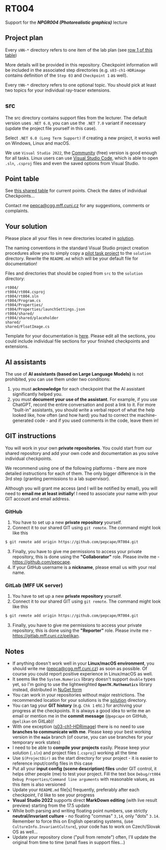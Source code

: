 # RT004
Support for the ***NPGR004 (Photorealistic graphics)*** lecture

## Project plan
Every `sNN-*` directory refers to one item of the lab plan
(see [row 1 of this table](https://docs.google.com/spreadsheets/d/1rOb0dhPapRahL4XWfD5Ar2pz9qGD7f0cMBM8gY_RkEE/edit?usp=sharing))

More details will be provided in this repository. Checkpoint
information will be included in the associated step directories
(e.g. `s03-ch1-HDRimage` contains definition of the `Step 03` and `Checkpoint 1` as well).

Every `tNN-*` directory refers to one optional topic. You
should pick at least two topics for your individual ray-tracer
extensions.

## src
The src directory contains support files from the lecturer. The default
version uses `.NET 6.0`, you can use the `.NET 7.0` variant if necessary
(update the project file yourself in this case).

Select `.NET 6.0 (Long Term Support)` if creating a new project,
it works well on Windows, Linux and macOS.

We use `Visual Studio 2022`, the [Community](https://visualstudio.microsoft.com/vs/community/)
(free) version is good enough for all tasks. Linux users can use
[Visual Studio Code](https://code.visualstudio.com/), which is able to open
`.sln`, `.csproj` files and even the saved options from Visual Studio. 

## Point table
See [this shared table](https://docs.google.com/spreadsheets/d/1rOb0dhPapRahL4XWfD5Ar2pz9qGD7f0cMBM8gY_RkEE/edit?usp=sharing)
for current points. Check the dates of individual Checkpoints...

Contact me <pepca@cgg.mff.cuni.cz> for any suggestions, comments or
complaints.

## Your solution
Please place all your files in new directories located in [solution](solution).

The naming conventions in the standard Visual Studio project creation procedures
allow you to simply copy a [pilot task project](src/rt004) to the `solution` directory.
Rewrite the `README.md` which will be your default file for documentation!

Files and directories that should be copied from `src` to the `solution` directory:
```
rt004/
rt004/rt004.csproj
rt004/rt004.sln
rt004/Program.cs
rt004/Properties/
rt004/Properties/launchSettings.json
rt004/shared/
rt004/shared/placeholder
shared/
shared/FloatImage.cs
```

Template for your documentation is [here](solution/README.md). Please
edit all the sections, you could include individual file sections for
your finished checkpoints and extensions.

## AI assistants
The use of **AI assistants (based on Large Language Models)** is not prohibited,
you can use them under two conditions:
1. you must **acknowledge** for each checkpoint that the AI assistant significantly
   helped you.
2. you must **document your use of the assistant**. For example, if you use
   ChatGPT, record the entire conversation and post a link to it.
   For more "built-in" assistants, you should write a verbal report of
   what the help looked like, how often (and how hard) you had to
   correct the machine-generated code - and if you used comments in
   the code, leave them in!

## GIT instructions
You will work in your own **private repositories**.
You could start from our shared repository and add your own code and
documentation as you solve individual checkpoints.

We recommend using one of the following platforms - there are more
detailed instructions for each of them. The only bigger difference
is in the 3rd step (granting permissions to a lab supervisor).

Although you will grant me access (and I will be notified by email),
you will need to **email me at least initially**! I need to associate
your name with your GIT account and email address.

### GitHub
1. You have to set up a new **private repository** yourself.
2. Connect it to
our shared GIT using `git remote`. The command might look like this
```bash
$ git remote add origin https://github.com/pepcape/RT004.git
```
3. Finally, you have to give me permissions to access your private
repository, this is done using the **"Collaborator"** role.
Please invite me - https://github.com/pepcape.
4. If your GitHub username is a **nickname**, please email us with
your real name.

### GitLab (MFF UK server)
1. You have to set up a new **private repository** yourself.
2. Connect it to
our shared GIT using `git remote`. The command might look like this
```bash
$ git remote add origin https://github.com/pepcape/RT004.git
```
3. Finally, you have to give me permissions to access your private
repository, this is done using the **"Reporter"** role.
Please invite me - https://gitlab.mff.cuni.cz/pelikan.

## Notes
* If anything doesn't work well in your **Linux/macOS environment**,
  you should write me (<pepca@cgg.mff.cuni.cz>) as soon as possible.
  Of course you could report positive experience in Linux/macOS as well.
* It seems like the `System.Numerics` library doesn't support `double`
  types yet, so I'm going to use the lightweighted **`OpenTK.Mathematics`**
  library instead, distributed in [NuGet form](https://www.nuget.org/packages/OpenTK.Mathematics/5.0.0-pre.8)
* You can work in your repositories without major restrictions.
  The recommended location for your solutions is the [solution](solution)
  directory.
* You can tag your **GIT history** (e.g. `Chk 1` etc.) for archiving your
  progress at the checkpoints. It is always a good idea to write me an email
  or mention me in the **commit message** (`@pepcape` on GitHub, `@pelikan` on
  GitLab)!
* With one exception ([s03-ch1-HDRimage](s03-ch1-HDRimage/README.md)) there is no
  need to use **branches to communicate with me**. Please keep your best
  working version in the **`main`** branch (of course, you can use branches for your
  temporary work states)
* I need to be able to **compile your projects** easily. Please keep your solution
  (`.sln`) and project files (`.csproj`) working all the time
* Use `$(ProjectDir)` as the start directory for your project -
  it is easier to reference input/config files in this case
* Put all your **input config (scene description) files** under GIT control,
  it helps other people (me) to test your project. Fill the text box
  `Debug/rt004 Debug Properties/Command line arguments` with reasonable
  values, as this item is also versioned
* Update your `README.md` file[s] frequently, preferably after each checkpoint,
  I'd like to see your progress
* **Visual Studio 2022** supports direct **MarkDown editing** (with live
  result preview) starting from the 17.5 update
* While both parsing and writing floating point numbers, use strictly
  **neutral/invariant culture** - no floating "commas" `3,14`,
  only "dots" `3.14`. Remember to force this on English operating systems,
  (use `CultureInfo.InvariantCulture`), your code has to work on Czech/Slovak
  OS as well...
* Update your repository clone ("pull from remote") often, I'll update
  the original from time to time (small fixes in support files...)
